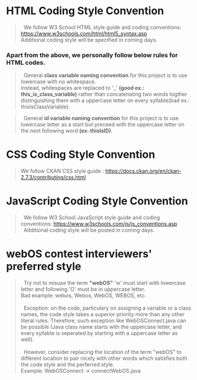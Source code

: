 # HTML Coding Style Convention

> &nbsp;&nbsp;We follow W3 School HTML style guide and coding conventions: https://www.w3schools.com/html/html5_syntax.asp <br> Additional coding style will be specified in coming days.


### Apart from the above, we personally follow below rules for HTML codes. 
> &nbsp;&nbsp;General <b>class variable naming convention</b> for this project is to use lowercase with no whitespace. <br> Instead, whitespaces are replaced to '_' <b>(good ex.: this_is_class_variable)</b> rather than concatenating two words togther distinguishing them with a uppercase letter on every syllable(bad ex.: thisIsClassVariable).

> &nbsp;&nbsp;General <b>id variable naming convention</b> for this project is to use lowercase letter as a start but preceed with the uppercase letter on the next following word <b>(ex: thisIsID)</b>.

# CSS Coding Style Convention
> We follow CKAN CSS style guide : https://docs.ckan.org/en/ckan-2.7.3/contributing/css.html

# JavaScript Coding Style Convention
> &nbsp;&nbsp;We follow W3 School JavaScript style guide and coding conventions: https://www.w3schools.com/js/js_conventions.asp
> &nbsp;&nbsp;Additional coding style will be posted in coming days.

# webOS contest interviewers' preferred style
> &nbsp;&nbsp;Try not to misuse the term **"webOS"** 'w' must start with lowercase letter and following 'O' must be in uppercase letter.<br>
> Bad example: webos, Webos, WebOS, WEBOS, etc.<br><br>
> &nbsp;&nbsp;Exception: on the code, particulary on assigning a variable or a class names, the code style takes a superior priority more than any other literal rules. Therefore, such exception like WebOSConnect.java can be possible (Java class name starts with the uppercase letter, and every syllable is seperated by starting with a uppercase letter as well).<br><br>
> &nbsp;&nbsp;However, consider replacing the location of the term "webOS" to different location to pair nicely with other words which satisfies both the code style and the perferred style.<br>
> Example: WebOSConnect -> connectWebOS.java

